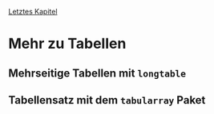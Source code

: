 [Letztes Kapitel](Kapitel15.md)

# Mehr zu Tabellen

## Mehrseitige Tabellen mit ``longtable``




## Tabellensatz mit dem ``tabularray`` Paket

